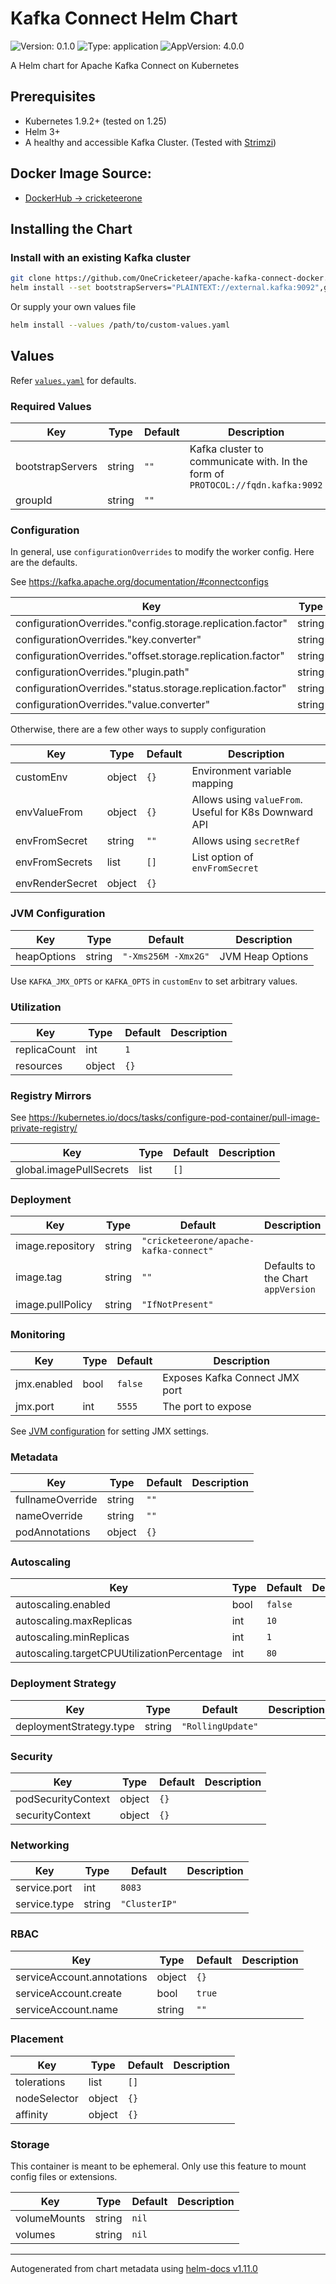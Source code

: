 # Kafka Connect Helm Chart

![Version: 0.1.0](https://img.shields.io/badge/Version-0.1.0-informational?style=flat-square&logo=helm) ![Type: application](https://img.shields.io/badge/Type-application-informational?style=flat-square&logo=helm) ![AppVersion: 4.0.0](https://img.shields.io/badge/AppVersion-4.0.0-informational?style=flat-square&logo=docker)

A Helm chart for Apache Kafka Connect on Kubernetes

## Prerequisites
- Kubernetes 1.9.2+ (tested on 1.25)
- Helm 3+
- A healthy and accessible Kafka Cluster. (Tested with [Strimzi](https://strimzi.io/))

## Docker Image Source:
- [DockerHub -> cricketeerone](https://hub.docker.com/r/cricketeerone/apache-kafka-connect)

## Installing the Chart

### Install with an existing Kafka cluster

```sh
git clone https://github.com/OneCricketeer/apache-kafka-connect-docker.git
helm install --set bootstrapServers="PLAINTEXT://external.kafka:9092",groupId="connect-group" apache-kafka-connect-docker/chart
```

Or supply your own values file

```sh
helm install --values /path/to/custom-values.yaml
```

## Values

Refer [`values.yaml`](./values.yaml) for defaults.

### Required Values

| Key | Type | Default | Description |
|-----|------|---------|-------------|
| bootstrapServers | string | `""` | Kafka cluster to communicate with. In the form of `PROTOCOL://fqdn.kafka:9092` |
| groupId | string | `""` |  |

### Configuration

In general, use `configurationOverrides` to modify the worker config. Here are the defaults.

See <https://kafka.apache.org/documentation/#connectconfigs>

| Key | Type | Default | Description |
|-----|------|---------|-------------|
| configurationOverrides."config.storage.replication.factor" | string | `"3"` |  |
| configurationOverrides."key.converter" | string | `"org.apache.kafka.connect.converters.ByteArrayConverter"` |  |
| configurationOverrides."offset.storage.replication.factor" | string | `"3"` |  |
| configurationOverrides."plugin.path" | string | `"/app/libs"` |  |
| configurationOverrides."status.storage.replication.factor" | string | `"3"` |  |
| configurationOverrides."value.converter" | string | `"org.apache.kafka.connect.converters.ByteArrayConverter"` |  |

Otherwise, there are a few other ways to supply configuration

| Key | Type | Default | Description |
|-----|------|---------|-------------|
| customEnv | object | `{}` | Environment variable mapping |
| envValueFrom | object | `{}` | Allows using `valueFrom`. Useful for K8s Downward API |
| envFromSecret | string | `""` | Allows using `secretRef` |
| envFromSecrets | list | `[]` | List option of `envFromSecret` |
| envRenderSecret | object | `{}` |  |

### JVM Configuration

| Key | Type | Default | Description |
|-----|------|---------|-------------|
| heapOptions | string | `"-Xms256M -Xmx2G"` | JVM Heap Options |

Use `KAFKA_JMX_OPTS` or `KAFKA_OPTS` in `customEnv` to set arbitrary values.

### Utilization

| Key | Type | Default | Description |
|-----|------|---------|-------------|
| replicaCount | int | `1` |  |
| resources | object | `{}` |  |

### Registry Mirrors

See <https://kubernetes.io/docs/tasks/configure-pod-container/pull-image-private-registry/>

| Key | Type | Default | Description |
|-----|------|---------|-------------|
| global.imagePullSecrets | list | `[]` |  |

### Deployment

| Key | Type | Default | Description |
|-----|------|---------|-------------|
| image.repository | string | `"cricketeerone/apache-kafka-connect"` |  |
| image.tag | string | `""` | Defaults to the Chart `appVersion` |
| image.pullPolicy | string | `"IfNotPresent"` |  |

### Monitoring

| Key | Type | Default | Description |
|-----|------|---------|-------------|
| jmx.enabled | bool | `false` | Exposes Kafka Connect JMX port |
| jmx.port | int | `5555` | The port to expose |

See [JVM configuration](#jvm-configuration) for setting JMX settings.

### Metadata

| Key | Type | Default | Description |
|-----|------|---------|-------------|
| fullnameOverride | string | `""` |  |
| nameOverride | string | `""` |  |
| podAnnotations | object | `{}` |  |

### Autoscaling

| Key | Type | Default | Description |
|-----|------|---------|-------------|
| autoscaling.enabled | bool | `false` |  |
| autoscaling.maxReplicas | int | `10` |  |
| autoscaling.minReplicas | int | `1` |  |
| autoscaling.targetCPUUtilizationPercentage | int | `80` |  |

### Deployment Strategy

| Key | Type | Default | Description |
|-----|------|---------|-------------|
| deploymentStrategy.type | string | `"RollingUpdate"` |  |

### Security

| Key | Type | Default | Description |
|-----|------|---------|-------------|
| podSecurityContext | object | `{}` |  |
| securityContext | object | `{}` |  |

### Networking

| Key | Type | Default | Description |
|-----|------|---------|-------------|
| service.port | int | `8083` |  |
| service.type | string | `"ClusterIP"` |  |

### RBAC

| Key | Type | Default | Description |
|-----|------|---------|-------------|
| serviceAccount.annotations | object | `{}` |  |
| serviceAccount.create | bool | `true` |  |
| serviceAccount.name | string | `""` |  |

### Placement

| Key | Type | Default | Description |
|-----|------|---------|-------------|
| tolerations | list | `[]` |  |
| nodeSelector | object | `{}` |  |
| affinity | object | `{}` |  |

### Storage

This container is meant to be ephemeral. Only use this feature to mount config files or extensions.

| Key | Type | Default | Description |
|-----|------|---------|-------------|
| volumeMounts | string | `nil` |  |
| volumes | string | `nil` |  |

----------------------------------------------
Autogenerated from chart metadata using [helm-docs v1.11.0](https://github.com/norwoodj/helm-docs/releases/v1.11.0)
